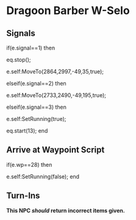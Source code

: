 # Dragoon Barber W-Selo


## Signals

if(e.signal==1) then


eq.stop();


e.self:MoveTo(2864,2997,-49,35,true);

elseif(e.signal==2) then


e.self:MoveTo(2733,2490,-49,195,true);

elseif(e.signal==3) then


e.self:SetRunning(true);


eq.start(13);
end



## Arrive at Waypoint Script

if(e.wp==28) then


e.self:SetRunning(false);
end



## Turn-Ins



**This NPC *should* return incorrect items given.**





